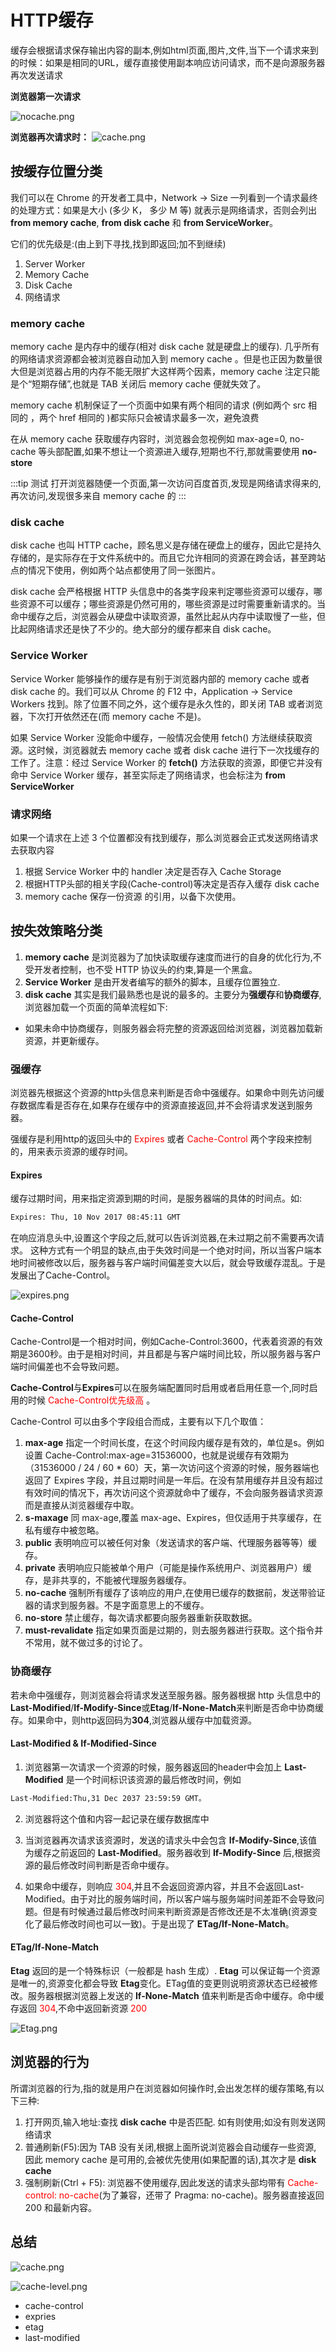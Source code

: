 # HTTP缓存

缓存会根据请求保存输出内容的副本,例如html页面,图片,文件,当下一个请求来到的时候：如果是相同的URL，缓存直接使用副本响应访问请求，而不是向源服务器再次发送请求

**浏览器第一次请求**

![nocache.png](/http/nocache.png)

**浏览器再次请求时：**
![cache.png](/http/cache.png)

## 按缓存位置分类

我们可以在 Chrome 的开发者工具中，Network -> Size 一列看到一个请求最终的处理方式：如果是大小 (多少 K， 多少 M 等) 就表示是网络请求，否则会列出 **from memory cache**, **from disk cache** 和 **from ServiceWorker**。


它们的优先级是:(由上到下寻找,找到即返回;加不到继续)
1. Server Worker
2. Memory Cache
3. Disk Cache
4. 网络请求

### memory cache

memory cache 是内存中的缓存(相对 disk cache 就是硬盘上的缓存). 几乎所有的网络请求资源都会被浏览器自动加入到 memory cache 。但是也正因为数量很大但是浏览器占用的内存不能无限扩大这样两个因素，memory cache 注定只能是个“短期存储”,也就是  TAB 关闭后 memory cache 便就失效了。

memory cache 机制保证了一个页面中如果有两个相同的请求 (例如两个 src 相同的 <img>，两个 href 相同的 <link>)都实际只会被请求最多一次，避免浪费

在从 memory cache 获取缓存内容时，浏览器会忽视例如 max-age=0, no-cache 等头部配置,如果不想让一个资源进入缓存,短期也不行,那就需要使用 **no-store**

:::tip 测试
打开浏览器随便一个页面,第一次访问百度首页,发现是网络请求得来的,再次访问,发现很多来自 memory cache 的
:::


### disk cache

disk cache 也叫 HTTP cache，顾名思义是存储在硬盘上的缓存，因此它是持久存储的，是实际存在于文件系统中的。而且它允许相同的资源在跨会话，甚至跨站点的情况下使用，例如两个站点都使用了同一张图片。


disk cache 会严格根据 HTTP 头信息中的各类字段来判定哪些资源可以缓存，哪些资源不可以缓存；哪些资源是仍然可用的，哪些资源是过时需要重新请求的。当命中缓存之后，浏览器会从硬盘中读取资源，虽然比起从内存中读取慢了一些，但比起网络请求还是快了不少的。绝大部分的缓存都来自 disk cache。

### Service Worker

Service Worker 能够操作的缓存是有别于浏览器内部的 memory cache 或者 disk cache 的。我们可以从 Chrome 的 F12 中，Application -> Service Workers 找到。除了位置不同之外，这个缓存是永久性的，即关闭 TAB 或者浏览器，下次打开依然还在(而 memory cache 不是)。

如果 Service Worker 没能命中缓存，一般情况会使用 fetch() 方法继续获取资源。这时候，浏览器就去 memory cache 或者 disk cache 进行下一次找缓存的工作了。注意：经过 Service Worker 的 **fetch()** 方法获取的资源，即便它并没有命中 Service Worker 缓存，甚至实际走了网络请求，也会标注为 **from ServiceWorker**

### 请求网络

如果一个请求在上述 3 个位置都没有找到缓存，那么浏览器会正式发送网络请求去获取内容
1. 根据 Service Worker 中的 handler 决定是否存入 Cache Storage 
2. 根据HTTP头部的相关字段(Cache-control)等决定是否存入缓存 disk cache
3. memory cache 保存一份资源 的引用，以备下次使用。

## 按失效策略分类

1. **memory cache** 是浏览器为了加快读取缓存速度而进行的自身的优化行为,不受开发者控制，也不受 HTTP 协议头的约束,算是一个黑盒。
2. **Service Worker** 是由开发者编写的额外的脚本，且缓存位置独立.
3. **disk cache** 其实是我们最熟悉也是说的最多的。主要分为**强缓存**和**协商缓存**,浏览器加载一个页面的简单流程如下:

- 如果未命中协商缓存，则服务器会将完整的资源返回给浏览器，浏览器加载新资源，并更新缓存。

### 强缓存

浏览器先根据这个资源的http头信息来判断是否命中强缓存。如果命中则先访问缓存数据库看是否存在,如果存在缓存中的资源直接返回,并不会将请求发送到服务器。

强缓存是利用http的返回头中的 <font color='red'> Expires </font>或者 <font color='red'> Cache-Control </font>两个字段来控制的，用来表示资源的缓存时间。

#### Expires
缓存过期时间，用来指定资源到期的时间，是服务器端的具体的时间点。如:

```html
Expires: Thu, 10 Nov 2017 08:45:11 GMT
```

在响应消息头中,设置这个字段之后,就可以告诉浏览器,在未过期之前不需要再次请求。
这种方式有一个明显的缺点,由于失效时间是一个绝对时间，所以当客户端本地时间被修改以后，服务器与客户端时间偏差变大以后，就会导致缓存混乱。于是发展出了Cache-Control。

![expires.png](https://cdn.nlark.com/yuque/0/2020/png/1656137/1593338090251-7ea9118e-aae5-460e-baa1-126aaa941b89.png)

#### Cache-Control

Cache-Control是一个相对时间，例如Cache-Control:3600，代表着资源的有效期是3600秒。由于是相对时间，并且都是与客户端时间比较，所以服务器与客户端时间偏差也不会导致问题。

**Cache-Control**与**Expires**可以在服务端配置同时启用或者启用任意一个,同时启用的时候 <font color='red'>Cache-Control优先级高 </font>。

Cache-Control 可以由多个字段组合而成，主要有以下几个取值：
1. **max-age** 指定一个时间长度，在这个时间段内缓存是有效的，单位是s。例如设置 Cache-Control:max-age=31536000，也就是说缓存有效期为（31536000 / 24 / 60 * 60）天，第一次访问这个资源的时候，服务器端也返回了 Expires 字段，并且过期时间是一年后。在没有禁用缓存并且没有超过有效时间的情况下，再次访问这个资源就命中了缓存，不会向服务器请求资源而是直接从浏览器缓存中取。
2. **s-maxage** 同 max-age,覆盖 max-age、Expires，但仅适用于共享缓存，在私有缓存中被忽略。
3. **public** 表明响应可以被任何对象（发送请求的客户端、代理服务器等等）缓存。
4. **private** 表明响应只能被单个用户（可能是操作系统用户、浏览器用户）缓存，是非共享的，不能被代理服务器缓存。
5. **no-cache** 强制所有缓存了该响应的用户,在使用已缓存的数据前，发送带验证器的请求到服务器。不是字面意思上的不缓存。
6. **no-store** 禁止缓存，每次请求都要向服务器重新获取数据。
7. **must-revalidate** 指定如果页面是过期的，则去服务器进行获取。这个指令并不常用，就不做过多的讨论了。

### 协商缓存

若未命中强缓存，则浏览器会将请求发送至服务器。服务器根据 http 头信息中的 **Last-Modified**/**If-Modify-Since**或**Etag**/**If-None-Match**来判断是否命中协商缓存。如果命中，则http返回码为**304**,浏览器从缓存中加载资源。

#### Last-Modified & If-Modified-Since


1. 浏览器第一次请求一个资源的时候，服务器返回的header中会加上 **Last-Modified** 是一个时间标识该资源的最后修改时间，例如
```html
Last-Modified:Thu,31 Dec 2037 23:59:59 GMT。
```

2. 浏览器将这个值和内容一起记录在缓存数据库中

3. 当浏览器再次请求该资源时，发送的请求头中会包含 **If-Modify-Since**,该值为缓存之前返回的 **Last-Modified**。服务器收到 **If-Modify-Since** 后,根据资源的最后修改时间判断是否命中缓存。

4. 如果命中缓存，则响应 <font color='red'>304</font>,并且不会返回资源内容，并且不会返回Last-Modified。由于对比的服务端时间，所以客户端与服务端时间差距不会导致问题。但是有时候通过最后修改时间来判断资源是否修改还是不太准确(资源变化了最后修改时间也可以一致)。于是出现了 **ETag/If-None-Match**。

#### ETag/If-None-Match

**Etag** 返回的是一个特殊标识（一般都是 hash 生成）. **Etag** 可以保证每一个资源是唯一的,资源变化都会导致 **Etag**变化。ETag值的变更则说明资源状态已经被修改。服务器根据浏览器上发送的 **If-None-Match** 值来判断是否命中缓存。命中缓存返回 <font color='red'>304</font>,不命中返回新资源 <font color='red'>200</font>

![Etag.png](/http/Etag.png)

## 浏览器的行为
所谓浏览器的行为,指的就是用户在浏览器如何操作时,会出发怎样的缓存策略,有以下三种:
1. 打开网页,输入地址:查找 **disk cache** 中是否匹配. 如有则使用;如没有则发送网络请求
2. 普通刷新(F5):因为 TAB 没有关闭,根据上面所说浏览器会自动缓存一些资源, 因此 memory cache 是可用的,会被优先使用(如果配置的话),其次才是 **disk cache**
3. 强制刷新(Ctrl + F5): 浏览器不使用缓存,因此发送的请求头部均带有 <font color='red'>Cache-control: no-cache</font>(为了兼容，还带了 Pragma: no-cache)。服务器直接返回 200 和最新内容。

## 总结

![cache.png](/optimization/cache.png)

![cache-level.png](/optimization/cache-level.png)

- cache-control
- expries
- etag
- last-modified